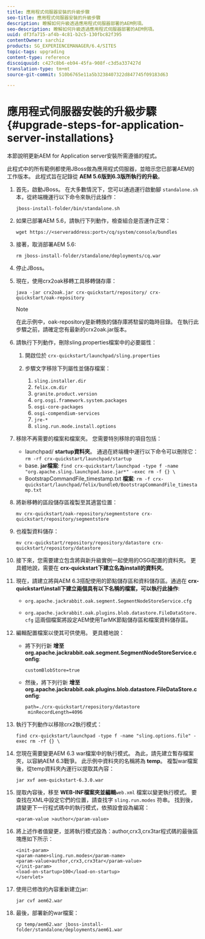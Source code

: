 ```yaml
---
title: 應用程式伺服器安裝的升級步驟
seo-title: 應用程式伺服器安裝的升級步驟
description: 瞭解如何升級透過應用程式伺服器部署的AEM例項。
seo-description: 瞭解如何升級透過應用程式伺服器部署的AEM例項。
uuid: df3fa715-af4b-4c81-b2c5-130fbc82f395
contentOwner: sarchiz
products: SG_EXPERIENCEMANAGER/6.4/SITES
topic-tags: upgrading
content-type: reference
discoiquuid: c427c8b6-eb94-45fa-908f-c3d5a337427d
translation-type: tm+mt
source-git-commit: 510b6765e11a5b3238407322d847745f09183d63

---
```



# 應用程式伺服器安裝的升級步驟{#upgrade-steps-for-application-server-installations}

本節說明更新AEM for Application server安裝所需遵循的程式。

此程式中的所有範例都使用JBoss做為應用程式伺服器，並暗示您已部署AEM的工作版本。 此程式旨在記錄從 **AEM 5.6版到6.3版所執行的升級**。

1. 首先，啟動JBoss。 在大多數情況下，您可以通過運行啟動腳 `standalone.sh` 本，從終端機運行以下命令來執行此操作：

   ```shell
   jboss-install-folder/bin/standalone.sh
   ```

1. 如果已部署AEM 5.6，請執行下列動作，檢查組合是否運作正常：

   ```shell
   wget https://<serveraddress:port>/cq/system/console/bundles
   ```

1. 接著，取消部署AEM 5.6:

   ```shell
   rm jboss-install-folder/standalone/deployments/cq.war
   ```

1. 停止JBoss。

1. 現在，使用crx2oak移轉工具移轉儲存庫：

   ```shell
   java -jar crx2oak.jar crx-quickstart/repository/ crx-quickstart/oak-repository
   ```

   >[!NOTE]
   >
   >在此示例中，oak-repository是新轉換的儲存庫將駐留的臨時目錄。 在執行此步驟之前，請確定您有最新的crx2oak.jar版本。

1. 請執行下列動作，刪除sling.properties檔案中的必要屬性：

   1. 開啟位於 `crx-quickstart/launchpad/sling.properties`
   1. 步驟文字移除下列屬性並儲存檔案：

      1. `sling.installer.dir`
      1. `felix.cm.dir`
      1. `granite.product.version`
      1. `org.osgi.framework.system.packages`
      1. `osgi-core-packages`
      1. `osgi-compendium-services`
      1. `jre-*`
      1. `sling.run.mode.install.options`

1. 移除不再需要的檔案和檔案夾。 您需要特別移除的項目包括：

   * launchpad/ **startup資料夾**。 通過在終端機中運行以下命令可以刪除它： `rm -rf crx-quickstart/launchpad/startup`
   * base. **jar檔案**: `find crx-quickstart/launchpad -type f -name "org.apache.sling.launchpad.base.jar*" -exec rm -f {} \`
   * BootstrapCommandFile_timestamp.txt **檔案**: `rm -f crx-quickstart/launchpad/felix/bundle0/BootstrapCommandFile_timestamp.txt`

1. 將新移轉的區段儲存區複製至其適當位置：

   ```shell
   mv crx-quickstart/oak-repository/segmentstore crx-quickstart/repository/segmentstore
   ```

1. 也複製資料儲存：

   ```shell
   mv crx-quickstart/repository/repository/datastore crx-quickstart/repository/datastore
   ```

1. 接下來，您需要建立包含將與新升級實例一起使用的OSGi配置的資料夾。 更具體地說，需要在 **crx-quickstart下建立名為install的資料夾**。

1. 現在，請建立將與AEM 6.3搭配使用的節點儲存區和資料儲存區。通過在 **crx-quickstart\install下建立兩個具有以下名稱的檔案，可以執行此操作**:

   * `org.apache.jackrabbit.oak.segment.SegmentNodeStoreService.cfg`

   * `org.apache.jackrabbit.oak.plugins.blob.datastore.FileDataStore.cfg`
   這兩個檔案將設定AEM使用TarMK節點儲存區和檔案資料儲存區。

1. 編輯配置檔案以使其可供使用。 更具體地說：

   * 將下列行新 **增至org.apache.jackrabbit.oak.segment.SegmentNodeStoreService.config**:

      `customBlobStore=true`

   * 然後，將下列行新 **增至org.apache.jackrabbit.oak.plugins.blob.datastore.FileDataStore.config**:

      ```
      path=./crx-quickstart/repository/datastore
       minRecordLength=4096
      ```

1. 執行下列動作以移除crx2執行模式：

   ```shell
   find crx-quickstart/launchpad -type f -name "sling.options.file" -exec rm -rf {} \
   ```

1. 您現在需要變更AEM 6.3 war檔案中的執行模式。 為此，請先建立暫存檔案夾，以容納AEM 6.3戰爭。 此示例中資料夾的名稱將為 **temp**。 複製war檔案後，從temp資料夾內運行以提取其內容：

   ```shell
   jar xvf aem-quickstart-6.3.0.war
   ```

1. 提取內容後，移至 **WEB-INF檔案夾並編輯**`web.xml` 檔案以變更執行模式。 要查找在XML中設定它們的位置，請查找字 `sling.run.modes` 符串。 找到後，請變更下一行程式碼中的執行模式，依預設會設為編寫：

   ```shell
   <param-value >author</param-value>
   ```

1. 將上述作者值變更，並將執行模式設為：author,crx3,crx3tar程式碼的最後區塊應如下所示：

   ```
   <init-param>
   <param-name>sling.run.modes</param-name>
   <param-value>author,crx3,crx3tar</param-value>
   </init-param>
   <load-on-startup>100</load-on-startup>
   </servlet>
   ```

1. 使用已修改的內容重新建立jar:

   ```shell
   jar cvf aem62.war
   ```

1. 最後，部署新的war檔案：

   ```shell
   cp temp/aem62.war jboss-install-folder/standalone/deployments/aem61.war
   ```

